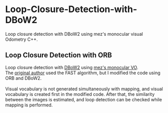 # Loop-Closure-Detection-with-DBoW2
Loop closure detection with DBoW2 using mez's monocular visual Odometry C++.

## Loop Closure Detection with ORB
Loop closure detection with [DBoW2](https://github.com/dorian3d/DBoW2) using [mez's monocular VO](https://github.com/mez/monocular-visual-odometry).<br>
The [original author](https://github.com/mez/monocular-visual-odometry) used the FAST algorithm, but I modified the code using ORB and DBoW2.<br><br>
Visual vocabulary is not generated simultaneously with mapping, and visual vocabulary is created first in the modified code. After that, the similarity between the images is estimated, and loop detection can be checked while mapping is performed.
